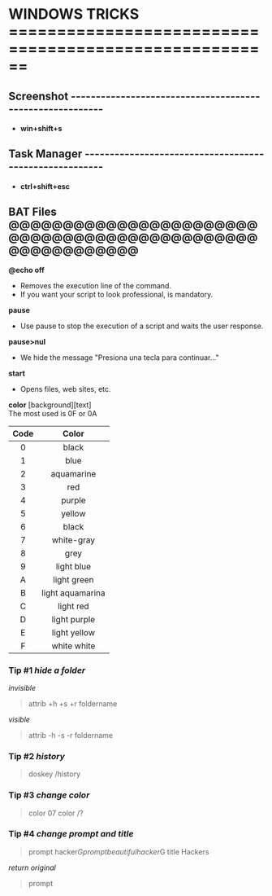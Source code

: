 # WINDOWS TRICKS ======================================================

## Screenshot --------------------------------------------------------- 

* __win+shift+s__

## Task Manager -------------------------------------------------------

* __ctrl+shift+esc__

## BAT Files @@@@@@@@@@@@@@@@@@@@@@@@@@@@@@@@@@@@@@@@@@@@@@@@@@@@@@@@@@

__@echo off__<br/>
- Removes the execution line of the command.
- If you want your script to look professional, is mandatory.

__pause__
- Use pause to stop the execution of a script and waits the user response.

__pause>nul__
- We hide the message "Presiona una tecla para continuar..."

__start__
- Opens files, web sites, etc.

__color__ [background][text]<br/>
The most used is 0F or 0A<br/>

| Code | Color |
| :---: | :---: |
| 0 | black | 
| 1 | blue |
| 2 | aquamarine |
| 3 | red |
| 4 | purple |
| 5 | yellow |
| 6 | black |
| 7 | white-gray |
| 8 | grey |
| 9 | light blue |
| A | light green |
| B | light aquamarina |
| C | light red |
| D | light purple |
| E | light yellow |
| F | white white |


### Tip #1 _hide a folder_

_invisible_ <br/>
>attrib +h +s +r foldername

_visible_ <br/>
>attrib -h -s -r foldername

### Tip #2 _history_

>doskey /history


### Tip #3 _change color_

>color 07
>color /?

### Tip #4 _change prompt and title_

>prompt hacker$G
>prompt beautiful hacker$G
>title Hackers

_return original_ <br/>

>prompt

